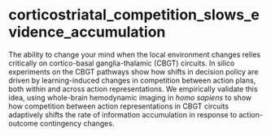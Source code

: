 # corticostriatal_competition_slows_evidence_accumulation
The ability to change your mind when the local environment changes relies critically on cortico-basal ganglia-thalamic (CBGT) circuits. In silico experiments on the CBGT pathways show how shifts in decision policy are driven by learning-induced changes in competition between action plans, both within and across action representations. We empirically validate this idea, using whole-brain hemodynamic imaging in _homo sapiens_ to show how competition between action representations in CBGT circuits adaptively shifts the rate of information accumulation in response to action-outcome contingency changes.
